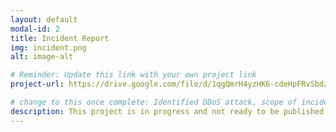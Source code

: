 ```yaml
---
layout: default
modal-id: 2
title: Incident Report
img: incident.png
alt: image-alt

# Reminder: Update this link with your own project link
project-url: https://drive.google.com/file/d/1qgQmrH4yzHK6-cdeHpFRvSbdzhjV17pP/view?usp=sharing

# change to this once complete: Identified DDoS attack, scope of incident, potential network vulnerabilities and protection measures, and properly documented analysis and recovery plans in order to restore normal operations and maintain alignment with NIST CSF best practices.
description: This project is in progress and not ready to be published yet.
---
```

